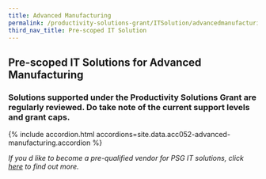 ```yaml
---
title: Advanced Manufacturing
permalink: /productivity-solutions-grant/ITSolution/advancedmanufacturing/
third_nav_title: Pre-scoped IT Solution
---
```


## Pre-scoped IT Solutions for Advanced Manufacturing

### Solutions supported under the Productivity Solutions Grant are regularly reviewed. Do take note of the current support levels and grant caps.

{% include accordion.html accordions=site.data.acc052-advanced-manufacturing.accordion %}

_If you d like to become a pre-qualified vendor for PSG IT solutions, click <a target='_blank' href='https://www.imda.gov.sg/icmvendors' >here</a> to find out more._